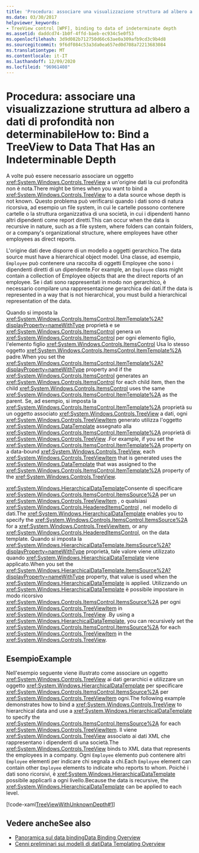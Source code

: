 ```yaml
---
title: 'Procedura: associare una visualizzazione struttura ad albero a dati di profondità non determinabile'
ms.date: 03/30/2017
helpviewer_keywords:
- TreeView control [WPF], binding to data of indeterminate depth
ms.assetid: daddcd74-1b0f-4ffd-baeb-ec934c5e0f53
ms.openlocfilehash: 3d9d082b712750d66c63ae0a309afb9cd3c9b4d8
ms.sourcegitcommit: 9f6df084c53a3da0ea657ed0d708a72213683084
ms.translationtype: MT
ms.contentlocale: it-IT
ms.lasthandoff: 12/09/2020
ms.locfileid: "96961408"
---
```

# <a name="how-to-bind-a-treeview-to-data-that-has-an-indeterminable-depth"></a><span data-ttu-id="989f0-102">Procedura: associare una visualizzazione struttura ad albero a dati di profondità non determinabile</span><span class="sxs-lookup"><span data-stu-id="989f0-102">How to: Bind a TreeView to Data That Has an Indeterminable Depth</span></span>
<span data-ttu-id="989f0-103">A volte può essere necessario associare un oggetto <xref:System.Windows.Controls.TreeView> a un'origine dati la cui profondità non è nota.</span><span class="sxs-lookup"><span data-stu-id="989f0-103">There might be times when you want to bind a <xref:System.Windows.Controls.TreeView> to a data source whose depth is not known.</span></span>  <span data-ttu-id="989f0-104">Questo problema può verificarsi quando i dati sono di natura ricorsiva, ad esempio un file system, in cui le cartelle possono contenere cartelle o la struttura organizzativa di una società, in cui i dipendenti hanno altri dipendenti come report diretti.</span><span class="sxs-lookup"><span data-stu-id="989f0-104">This can occur when the data is recursive in nature, such as a file system, where folders can contain folders, or a company's organizational structure, where employees have other employees as direct reports.</span></span>  
  
 <span data-ttu-id="989f0-105">L'origine dati deve disporre di un modello a oggetti gerarchico.</span><span class="sxs-lookup"><span data-stu-id="989f0-105">The data source must have a hierarchical object model.</span></span> <span data-ttu-id="989f0-106">Una classe, ad esempio, `Employee` può contenere una raccolta di oggetti Employee che sono i dipendenti diretti di un dipendente.</span><span class="sxs-lookup"><span data-stu-id="989f0-106">For example, an `Employee` class might contain a collection of Employee objects that are the direct reports of an employee.</span></span> <span data-ttu-id="989f0-107">Se i dati sono rappresentati in modo non gerarchico, è necessario compilare una rappresentazione gerarchica dei dati.</span><span class="sxs-lookup"><span data-stu-id="989f0-107">If the data is represented in a way that is not hierarchical, you must build a hierarchical representation of the data.</span></span>  
  
 <span data-ttu-id="989f0-108">Quando si imposta la <xref:System.Windows.Controls.ItemsControl.ItemTemplate%2A?displayProperty=nameWithType> proprietà e se <xref:System.Windows.Controls.ItemsControl> genera un <xref:System.Windows.Controls.ItemsControl> per ogni elemento figlio, l'elemento figlio <xref:System.Windows.Controls.ItemsControl> Usa lo stesso oggetto <xref:System.Windows.Controls.ItemsControl.ItemTemplate%2A> padre.</span><span class="sxs-lookup"><span data-stu-id="989f0-108">When you set the <xref:System.Windows.Controls.ItemsControl.ItemTemplate%2A?displayProperty=nameWithType> property and if the <xref:System.Windows.Controls.ItemsControl> generates an <xref:System.Windows.Controls.ItemsControl> for each child item, then the child <xref:System.Windows.Controls.ItemsControl> uses the same <xref:System.Windows.Controls.ItemsControl.ItemTemplate%2A> as the parent.</span></span> <span data-ttu-id="989f0-109">Se, ad esempio, si imposta la <xref:System.Windows.Controls.ItemsControl.ItemTemplate%2A> proprietà su un oggetto associato <xref:System.Windows.Controls.TreeView> a dati, ogni <xref:System.Windows.Controls.TreeViewItem> generato utilizza l'oggetto <xref:System.Windows.DataTemplate> assegnato alla <xref:System.Windows.Controls.ItemsControl.ItemTemplate%2A> proprietà di <xref:System.Windows.Controls.TreeView> .</span><span class="sxs-lookup"><span data-stu-id="989f0-109">For example, if you set the <xref:System.Windows.Controls.ItemsControl.ItemTemplate%2A> property on a data-bound <xref:System.Windows.Controls.TreeView>, each <xref:System.Windows.Controls.TreeViewItem> that is generated uses the <xref:System.Windows.DataTemplate> that was assigned to the <xref:System.Windows.Controls.ItemsControl.ItemTemplate%2A> property of the <xref:System.Windows.Controls.TreeView>.</span></span>  
  
 <span data-ttu-id="989f0-110"><xref:System.Windows.HierarchicalDataTemplate>Consente di specificare <xref:System.Windows.Controls.ItemsControl.ItemsSource%2A> per un <xref:System.Windows.Controls.TreeViewItem> , o qualsiasi <xref:System.Windows.Controls.HeaderedItemsControl> , nel modello di dati.</span><span class="sxs-lookup"><span data-stu-id="989f0-110">The <xref:System.Windows.HierarchicalDataTemplate> enables you to specify the <xref:System.Windows.Controls.ItemsControl.ItemsSource%2A> for a <xref:System.Windows.Controls.TreeViewItem>, or any <xref:System.Windows.Controls.HeaderedItemsControl>, on the data template.</span></span> <span data-ttu-id="989f0-111">Quando si imposta la <xref:System.Windows.HierarchicalDataTemplate.ItemsSource%2A?displayProperty=nameWithType> proprietà, tale valore viene utilizzato quando <xref:System.Windows.HierarchicalDataTemplate> viene applicato.</span><span class="sxs-lookup"><span data-stu-id="989f0-111">When you set the <xref:System.Windows.HierarchicalDataTemplate.ItemsSource%2A?displayProperty=nameWithType> property, that value is used when the <xref:System.Windows.HierarchicalDataTemplate> is applied.</span></span> <span data-ttu-id="989f0-112">Utilizzando un <xref:System.Windows.HierarchicalDataTemplate> è possibile impostare in modo ricorsivo <xref:System.Windows.Controls.ItemsControl.ItemsSource%2A> per ogni <xref:System.Windows.Controls.TreeViewItem> in <xref:System.Windows.Controls.TreeView> .</span><span class="sxs-lookup"><span data-stu-id="989f0-112">By using a <xref:System.Windows.HierarchicalDataTemplate>, you can recursively set the <xref:System.Windows.Controls.ItemsControl.ItemsSource%2A> for each <xref:System.Windows.Controls.TreeViewItem> in the <xref:System.Windows.Controls.TreeView>.</span></span>  
  
## <a name="example"></a><span data-ttu-id="989f0-113">Esempio</span><span class="sxs-lookup"><span data-stu-id="989f0-113">Example</span></span>  
 <span data-ttu-id="989f0-114">Nell'esempio seguente viene illustrato come associare un oggetto <xref:System.Windows.Controls.TreeView> ai dati gerarchici e utilizzare un oggetto <xref:System.Windows.HierarchicalDataTemplate> per specificare <xref:System.Windows.Controls.ItemsControl.ItemsSource%2A> per <xref:System.Windows.Controls.TreeViewItem> ogni.</span><span class="sxs-lookup"><span data-stu-id="989f0-114">The following example demonstrates how to bind a <xref:System.Windows.Controls.TreeView> to hierarchical data and use a <xref:System.Windows.HierarchicalDataTemplate> to specify the <xref:System.Windows.Controls.ItemsControl.ItemsSource%2A> for each <xref:System.Windows.Controls.TreeViewItem>.</span></span>  <span data-ttu-id="989f0-115">Il viene <xref:System.Windows.Controls.TreeView> associato ai dati XML che rappresentano i dipendenti di una società.</span><span class="sxs-lookup"><span data-stu-id="989f0-115">The <xref:System.Windows.Controls.TreeView> binds to XML data that represents the employees in a company.</span></span>  <span data-ttu-id="989f0-116">Ogni `Employee` elemento può contenere altri `Employee` elementi per indicare chi segnala a chi.</span><span class="sxs-lookup"><span data-stu-id="989f0-116">Each `Employee` element can contain other `Employee` elements to indicate who reports to whom.</span></span> <span data-ttu-id="989f0-117">Poiché i dati sono ricorsivi, è <xref:System.Windows.HierarchicalDataTemplate> possibile applicarli a ogni livello.</span><span class="sxs-lookup"><span data-stu-id="989f0-117">Because the data is recursive, the <xref:System.Windows.HierarchicalDataTemplate> can be applied to each level.</span></span>  
  
 [!code-xaml[TreeViewWithUnknownDepth#1](~/samples/snippets/csharp/VS_Snippets_Wpf/TreeViewWithUnknownDepth/CS/Window1.xaml#1)]  
  
## <a name="see-also"></a><span data-ttu-id="989f0-118">Vedere anche</span><span class="sxs-lookup"><span data-stu-id="989f0-118">See also</span></span>

- [<span data-ttu-id="989f0-119">Panoramica sul data binding</span><span class="sxs-lookup"><span data-stu-id="989f0-119">Data Binding Overview</span></span>](/dotnet/desktop-wpf/data/data-binding-overview)
- [<span data-ttu-id="989f0-120">Cenni preliminari sui modelli di dati</span><span class="sxs-lookup"><span data-stu-id="989f0-120">Data Templating Overview</span></span>](../data/data-templating-overview.md)
